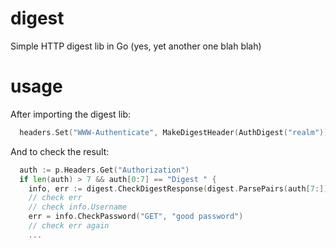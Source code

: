 # digest
Simple HTTP digest lib in Go (yes, yet another one blah blah)

# usage

After importing the digest lib:

```go
  headers.Set("WWW-Authenticate", MakeDigestHeader(AuthDigest("realm")))
```

And to check the result:

```go
  auth := p.Headers.Get("Authorization")
  if len(auth) > 7 && auth[0:7] == "Digest " {
    info, err := digest.CheckDigestResponse(digest.ParsePairs(auth[7:]))
    // check err
    // check info.Username
    err = info.CheckPassword("GET", "good password")
    // check err again
    ...
```
